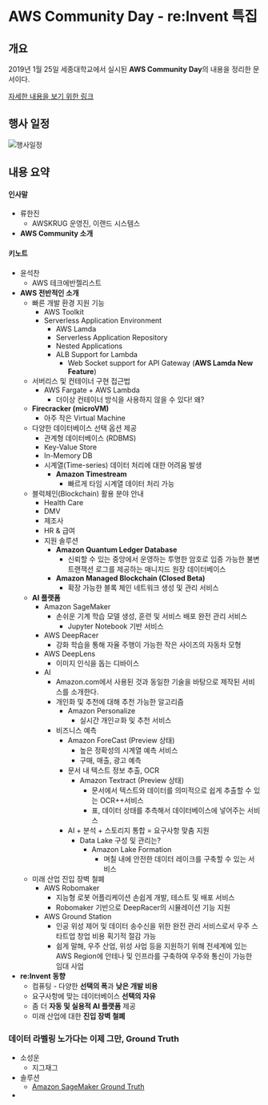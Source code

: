 # AWS Community Day - re:Invent 특집
## 개요

2019년 1월 25일 세종대학교에서 실시된 **AWS Community Day**의 내용을 정리한 문서이다.

[자세한 내용을 보기 위한 링크](https://pages.awscloud.com/aws-community-day-seoul-2019.html?trk=em_inv2&mkt_tok=eyJpIjoiT1RreU9EVTJNelpoTXpjMiIsInQiOiJZTzFsd0NVXC9iRE4rVEdJUXdcL21YODB5eWU2Q0RmMVNzYVREMlArUEFJeWdZdmNZZTQ2Vk1pcXhGN2FWeGZcL3YzaERsUWkxRUhkSm94NlI4cWVkdVFXem1nQVhRS3F4OThZK0FtbFhuZ2tEcmV0NnMzWU95QnQzK0lySnJkMUd4NE44SFo0N0JlTnJBamg2QkpZRlFYcGc9PSJ9)



## 행사 일정

![행사일정](https://awskrug.github.io/events/2019-communityday/agenda.png)



## 내용 요약

#### 인사말

- 류한진
  - AWSKRUG 운영진, 이랜드 시스템스
- **AWS Community 소개**



#### 키노트

- 윤석찬
  - AWS 테크에반젤리스트
- **AWS 전반적인 소개**
  - 빠른 개발 환경 지원 기능
    - AWS Toolkit
    - Serverless Application Environment
      - AWS Lamda
      - Serverless Application Repository
      - Nested Applications
      - ALB Support for Lambda
        - Web Socket support for API Gateway (**AWS Lamda New Feature**)
  - 서버리스 및 컨테이너 구현 접근법
    - AWS Fargate + AWS Lambda
      - 더이상 컨테이너 방식을 사용하지 않을 수 있다! 왜?
  - **Firecracker (microVM)**
    - 아주 작은 Virtual Machine
  - 다양한 데이터베이스 선택 옵션 제공
    - 관계형 데이터베이스 (RDBMS)
    - Key-Value Store
    - In-Memory DB
    - 시계열(Time-series) 데이터 처리에 대한 어려움 발생
      - **Amazon Timestream**
        - 빠르게 타임 시계열 데이터 처리 가능
  - 블럭체인(Blockchain) 활용 분야 안내
    - Health Care
    - DMV
    - 제조사
    - HR & 급여
    - 지원 솔루션
      - **Amazon Quantum Ledger Database**
        - 신뢰할 수 있는 중앙에서 운영하는 투명한 암호로 입증 가능한 불변 트랜잭션 로그를 제공하는 매니지드 원장 데이터베이스
      - **Amazon Managed Blockchain (Closed Beta)**
        - 확장 가능한 블록 체인 네트워크 생성 및 관리 서비스
  - **AI 플랫폼**
    - Amazon SageMaker
      - 손쉬운 기계 학습 모델 생성, 훈련 및 서비스 배포 완전 관리 서비스
        - Jupyter Notebook 기반 서비스
    - AWS DeepRacer
      - 강화 학습을 통해 자율 주행이 가능한 작은 사이즈의 자동차 모형
    - AWS DeepLens
      - 이미지 인식을 돕는 디바이스
    - AI
      - Amazon.com에서 사용된 것과 동일한 기술을 바탕으로 제작된 서비스를 소개한다.
      - 개인화 및 추천에 대해 추천 가능한 알고리즘
        - Amazon Personalize
          - 실시간 개인ㄹ화 및 추천 서비스
      - 비즈니스 예측
        - Amazon ForeCast (Preview 상태)
          - 높은 정확성의 시계열 예측 서비스
          - 구매, 매출, 광고 예측
        - 문서 내 텍스트 정보 추출, OCR
          - Amazon Textract (Preview 상태)
            - 문서에서 텍스트와 데이터를 의미적으로 쉽게 추출할 수 있는 OCR++서비스
            - 표, 데이터 상태를 추측해서 데이터베이스에 넣어주는 서비스
        - AI + 분석 + 스토리지 통합 = 요구사항 맞춤 지원
          - Data Lake 구성 및 관리는?
            - Amazon Lake Formation
              - 며칠 내에 안전한 데이터 레이크를 구축할 수 있는 서비스
  - 미래 산업 진입 장벽 철폐
    - AWS Robomaker
      - 지능형 로봇 어플리케이션 손쉽게 개발, 테스트 및 배포 서비스
      - Robomaker 기반으로 DeepRacer의 시뮬레이션 기능 지원
    - AWS Ground Station
      - 인공 위성 제어 및 데이터 송수신을 위한 완전 관리 서비스로서 우주 스타트업 창업 비용 획기적 절감 가능
      - 쉽게 말해, 우주 산업, 위성 사업 등을 지원하기 위해 전세계에 있는 AWS Region에 안테나 및 인프라를 구축하여 우주와 통신이 가능한 임대 사업
- **re:Invent 동향**
  - 컴퓨팅 - 다양한 **선택의 폭**과 **낮은 개발 비용**
  - 요구사항에 맞는 데이터베이스 **선택의 자유**
  - 좀 더 **자동 및 실용적 AI 플랫폼** 제공
  - 미래 산업에 대한 **진입 장벽 철폐**





### 데이터 라벨링 노가다는 이제 그만, Ground Truth

- 소성운
  - 지그재그
- 솔루션
  - [Amazon SageMaker Ground Truth](https://aws.amazon.com/ko/sagemaker/groundtruth/)
- 

